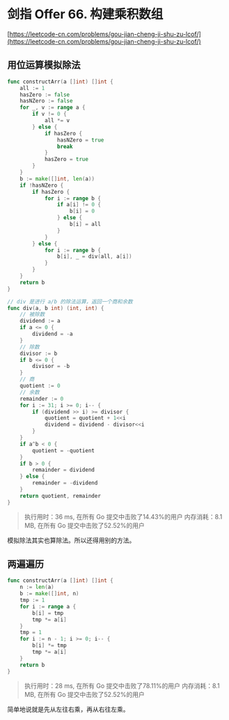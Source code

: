# 剑指 Offer 66. 构建乘积数组
[https://leetcode-cn.com/problems/gou-jian-cheng-ji-shu-zu-lcof/](https://leetcode-cn.com/problems/gou-jian-cheng-ji-shu-zu-lcof/)
## 用位运算模拟除法
```go
func constructArr(a []int) []int {
	all := 1
	hasZero := false
	hasNZero := false
	for _, v := range a {
		if v != 0 {
			all *= v
		} else {
			if hasZero {
				hasNZero = true
				break
			}
			hasZero = true
		}
	}
	b := make([]int, len(a))
	if !hasNZero {
		if hasZero {
			for i := range b {
				if a[i] != 0 {
					b[i] = 0
				} else {
					b[i] = all
				}
			}
		} else {
			for i := range b {
				b[i], _ = div(all, a[i])
			}
		}
	}
	return b
}

// div 是进行 a/b 的除法运算，返回一个商和余数
func div(a, b int) (int, int) {
	// 被除数
	dividend := a
	if a <= 0 {
		dividend = -a
	}
	// 除数
	divisor := b
	if b <= 0 {
		divisor = -b
	}
	// 商
	quotient := 0
	// 余数
	remainder := 0
	for i := 31; i >= 0; i-- {
		if (dividend >> i) >= divisor {
			quotient = quotient + 1<<i
			dividend = dividend - divisor<<i
		}
	}
	if a^b < 0 {
		quotient = -quotient
	}
	if b > 0 {
		remainder = dividend
	} else {
		remainder = -dividend
	}
	return quotient, remainder
}
```
>执行用时：36 ms, 在所有 Go 提交中击败了14.43%的用户
内存消耗：8.1 MB, 在所有 Go 提交中击败了52.52%的用户

模拟除法其实也算除法。所以还得用别的方法。

## 两遍遍历
```go
func constructArr(a []int) []int {
	n := len(a)
	b := make([]int, n)
	tmp := 1
	for i := range a {
		b[i] = tmp
		tmp *= a[i]
	}
	tmp = 1
	for i := n - 1; i >= 0; i-- {
		b[i] *= tmp
		tmp *= a[i]
	}
	return b
}
```
>执行用时：28 ms, 在所有 Go 提交中击败了78.11%的用户
内存消耗：8.1 MB, 在所有 Go 提交中击败了52.52%的用户

简单地说就是先从左往右乘，再从右往左乘。